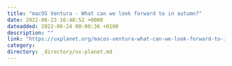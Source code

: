 ```yaml
---
title: "macOS Ventura - What can we look forward to in autumn?"
date: 2022-06-23 16:48:52 +0000
dateadded: 2022-06-24 00:00:36 +0100
description: ""
link: "https://uxplanet.org/macos-ventura-what-can-we-look-forward-to-in-autumn-5dd4b101c9d0?source=rss----819cc2aaeee0---4"
category:
directory: _directory/ux-planet.md
---
```

